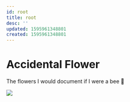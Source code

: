 ```yaml
---
id: root
title: root
desc: ''
updated: 1595961348801
created: 1595961348801
---
```


# Accidental Flower

The flowers I would document if I were a bee 🐝

![](/assets/images/2020-07-30-16-49-59.png)